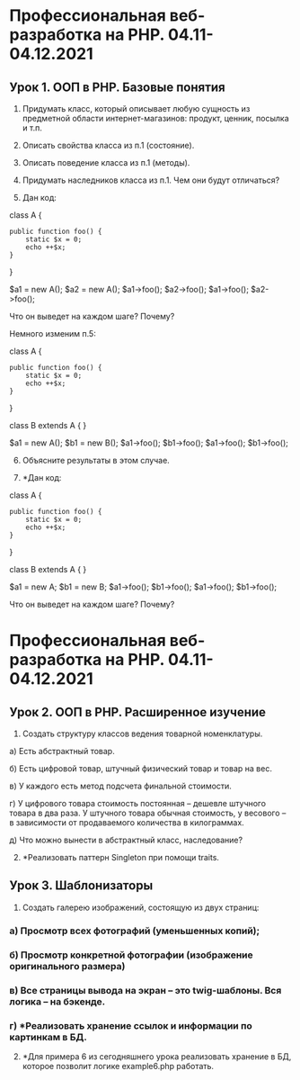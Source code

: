 # Профессиональная веб-разработка на PHP. 04.11-04.12.2021

## Урок 1. ООП в PHP. Базовые понятия

1. Придумать класс, который описывает любую сущность из предметной области интернет-магазинов: продукт, ценник, посылка и т.п.

2. Описать свойства класса из п.1 (состояние).

3. Описать поведение класса из п.1 (методы).

4. Придумать наследников класса из п.1. Чем они будут отличаться?

5. Дан код:

class A {

    public function foo() {
        static $x = 0;
        echo ++$x;
    }

}

$a1 = new A();
$a2 = new A();
$a1->foo();
$a2->foo();
$a1->foo();
$a2->foo();

Что он выведет на каждом шаге? Почему?

Немного изменим п.5:

class A {

    public function foo() {
        static $x = 0;
        echo ++$x;
    }
    
}

class B extends A {
}

$a1 = new A();
$b1 = new B();
$a1->foo(); 
$b1->foo(); 
$a1->foo(); 
$b1->foo();

6. Объясните результаты в этом случае.

7. *Дан код:

class A {

    public function foo() {
        static $x = 0;
        echo ++$x;
    }

}

class B extends A {
}

$a1 = new A;
$b1 = new B;
$a1->foo(); 
$b1->foo(); 
$a1->foo(); 
$b1->foo(); 

Что он выведет на каждом шаге? Почему?

# Профессиональная веб-разработка на PHP. 04.11-04.12.2021

## Урок 2. ООП в PHP. Расширенное изучение

1. Создать структуру классов ведения товарной номенклатуры.

а) Есть абстрактный товар.

б) Есть цифровой товар, штучный физический товар и товар на вес.

в) У каждого есть метод подсчета финальной стоимости.

г) У цифрового товара стоимость постоянная – дешевле штучного товара в два раза. У штучного товара обычная стоимость, у весового – в зависимости от продаваемого количества в килограммах.

д) Что можно вынести в абстрактный класс, наследование?

2. *Реализовать паттерн Singleton при помощи traits.

## Урок 3. Шаблонизаторы

1. Создать галерею изображений, состоящую из двух страниц:

### а) Просмотр всех фотографий (уменьшенных копий);

### б) Просмотр конкретной фотографии (изображение оригинального размера)

### в) Все страницы вывода на экран – это twig-шаблоны. Вся логика – на бэкенде.

### г) *Реализовать хранение ссылок и информации по картинкам в БД.

2. *Для примера 6 из сегодняшнего урока реализовать хранение в БД, которое позволит логике example6.php работать.